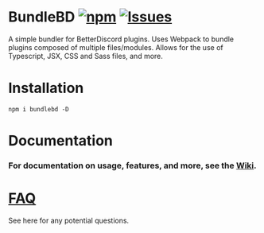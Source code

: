 # BundleBD [![npm](https://img.shields.io/npm/v/bundlebd)](https://www.npmjs.com/package/bundlebd) [![Issues](https://img.shields.io/github/issues/Neodymium7/BundleBD?logo=GitHub)](https://github.com/Neodymium7/BundleBD/issues)

A simple bundler for BetterDiscord plugins. Uses Webpack to bundle plugins composed of multiple files/modules. Allows for the use of Typescript, JSX, CSS and Sass files, and more.

# Installation

```
npm i bundlebd -D
```

# Documentation

### For documentation on usage, features, and more, see the [Wiki](https://github.com/Neodymium7/BundleBD/wiki).

# [FAQ](https://github.com/Neodymium7/BundleBD/wiki/FAQ)

See here for any potential questions.

